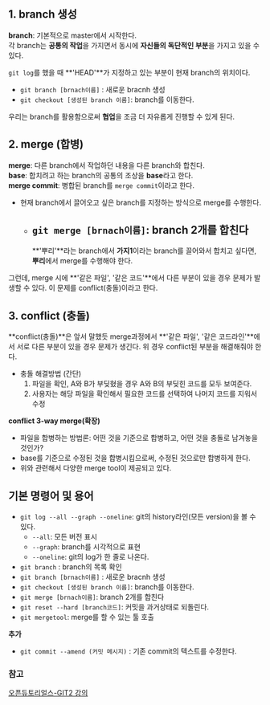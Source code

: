 ## 1. branch 생성
**branch**: 기본적으로 master에서 시작한다.  
 각 branch는 **공통의 작업**을 가지면서 동시에 **자신들의 독단적인 부분**을 가지고 있을 수 있다. 

`git log`를 했을 때 **'HEAD'**가 지정하고 있는 부분이 현재 branch의 위치이다.

- `git branch [brnach이름]` : 새로운 bracnh 생성
- `git checkout [생성된 branch 이름]`: branch를 이동한다.

 우리는 branch를 활용함으로써 **협업**을 조금 더 자유롭게 진행할 수 있게 된다.

## 2. merge (합병)

**merge**: 다른 branch에서 작업하던 내용을 다른 branch와 합친다.   
**base**: 합치려고 하는 branch의 공통의 조상을 **base**라고 한다.  
**merge commit**: 병합된 branch를 `merge commit`이라고 한다.   

- 현재 branch에서 끌어오고 싶은 branch를 지정하는 방식으로 merge를 수행한다. 
  - `git merge [brnach이름]`: branch 2개를 합친다 
    ---
     **'뿌리'**라는 branch에서 **가지1**이라는 branch를 끌어와서 합치고 싶다면, **뿌리**에서 merge를 수행해야 한다.  
  
 그런데, merge 시에 **'같은 파일', '같은 코드'**에서 다른 부분이 있을 경우 문제가 발생할 수 있다. 이 문제를 conflict(충돌)이라고 한다.

## 3. conflict (충돌)
 **conflict(충돌)**은 앞서 말했듯 merge과정에서 **'같은 파일', '같은 코드라인'**에서 서로 다른 부분이 있을 경우 문제가 생긴다. 위 경우 conflict된 부분을 해결해줘야 한다.
 - 충돌 해결방법 (간단)
    1. 파일을 확인, A와 B가 부딪혔을 경우 A와 B의 부딪힌 코드를 모두 보여준다. 
    2. 사용자는 해당 파일을 확인해서 필요한 코드를 선택하여 나머지 코드를 지워서 수정  

**conflict 3-way merge(확장)**
- 파일을 합병하는 방법론: 어떤 것을 기준으로 합병하고, 어떤 것을 충돌로 남겨놓을 것인가?
- base를 기준으로 수정된 것을 합병시킴으로써, 수정된 것으로만 합병하게 한다.
- 위와 관련해서 다양한 merge tool이 제공되고 있다. 

## 기본 명령어 및 용어
- `git log --all --graph --oneline`: git의 history라인(모든 version)을 볼 수 있다. 
    - `--all`: 모든 버전 표시
    - `--graph`: branch를 시각적으로 표현
    - `--oneline`: git의 log가 한 줄로 나온다.
- `git branch` : branch의 목록 확인
- `git branch [brnach이름]` : 새로운 bracnh 생성
- `git checkout [생성된 branch 이름]`: branch를 이동한다.
- `git merge [brnach이름]`: branch 2개를 합친다 
- `git reset --hard [branch코드]`: 커밋을 과거상태로 되돌린다.
- `git mergetool`: merge를 할 수 있는 툴 호출  

 **추가**
- `git commit --amend (커밋 메시지)` : 기존 commit의 텍스트를 수정한다.


### 참고
[오픈듀토리얼스-GIT2 강의](https://opentutorials.org/course/3840)